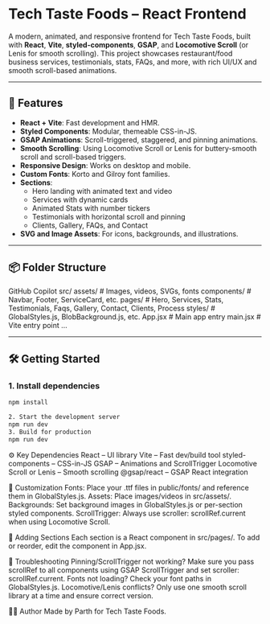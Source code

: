 # Tech Taste Foods – React Frontend

A modern, animated, and responsive frontend for Tech Taste Foods, built with **React**, **Vite**, **styled-components**, **GSAP**, and **Locomotive Scroll** (or Lenis for smooth scrolling). This project showcases restaurant/food business services, testimonials, stats, FAQs, and more, with rich UI/UX and smooth scroll-based animations.

---

## 🚀 Features

- **React + Vite**: Fast development and HMR.
- **Styled Components**: Modular, themeable CSS-in-JS.
- **GSAP Animations**: Scroll-triggered, staggered, and pinning animations.
- **Smooth Scrolling**: Using Locomotive Scroll or Lenis for buttery-smooth scroll and scroll-based triggers.
- **Responsive Design**: Works on desktop and mobile.
- **Custom Fonts**: Korto and Gilroy font families.
- **Sections**:
  - Hero landing with animated text and video
  - Services with dynamic cards
  - Animated Stats with number tickers
  - Testimonials with horizontal scroll and pinning
  - Clients, Gallery, FAQs, and Contact
- **SVG and Image Assets**: For icons, backgrounds, and illustrations.

---

## 📦 Folder Structure

GitHub Copilot
src/ assets/ # Images, videos, SVGs, fonts components/ # Navbar, Footer, ServiceCard, etc. pages/ # Hero, Services, Stats, Testimonials, Faqs, Gallery, Contact, Clients, Process styles/ # GlobalStyles.js, BlobBackground.js, etc. App.jsx # Main app entry main.jsx # Vite entry point ...

---

## 🛠️ Getting Started

### 1. Install dependencies

```sh
npm install

2. Start the development server
npm run dev
3. Build for production
npm run dev
```

⚙️ Key Dependencies
React – UI library
Vite – Fast dev/build tool
styled-components – CSS-in-JS
GSAP – Animations and ScrollTrigger
Locomotive Scroll or Lenis – Smooth scrolling
@gsap/react – GSAP React integration

📝 Customization
Fonts: Place your .ttf files in public/fonts/ and reference them in GlobalStyles.js.
Assets: Place images/videos in src/assets/.
Backgrounds: Set background images in GlobalStyles.js or per-section styled components.
ScrollTrigger: Always use scroller: scrollRef.current when using Locomotive Scroll.

🧩 Adding Sections
Each section is a React component in src/pages/.
To add or reorder, edit the <App /> component in App.jsx.

🐞 Troubleshooting
Pinning/ScrollTrigger not working?
Make sure you pass scrollRef to all components using GSAP ScrollTrigger and set scroller: scrollRef.current.
Fonts not loading?
Check your font paths in GlobalStyles.js.
Locomotive/Lenis conflicts?
Only use one smooth scroll library at a time and ensure correct version.

👨‍💻 Author
Made by Parth for Tech Taste Foods.
